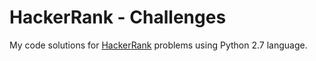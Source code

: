 # HackerRank - Challenges

My code solutions for [HackerRank](https://www.hackerrank.com/hadrizia) problems using Python 2.7 language.
